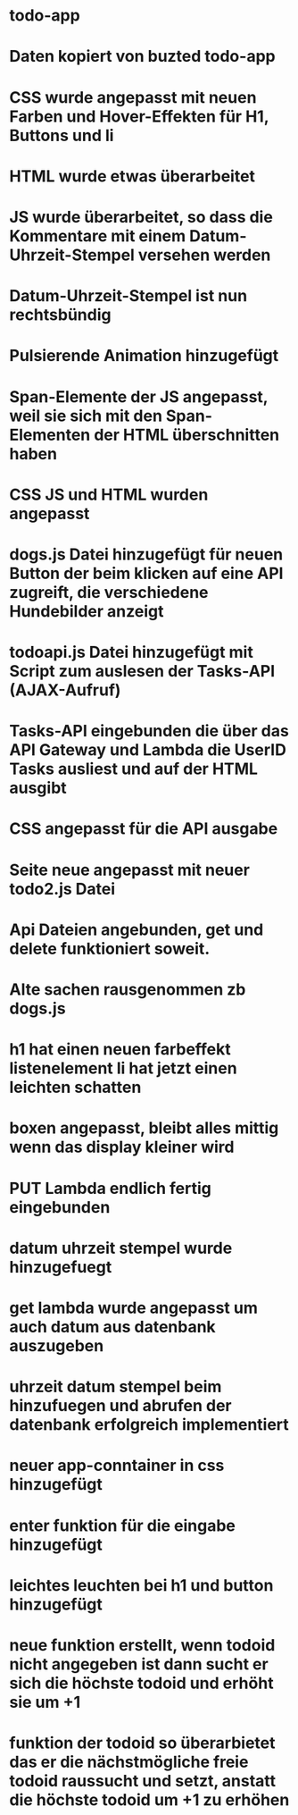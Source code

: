 # todo-app
# Daten kopiert von buzted todo-app
# CSS wurde angepasst mit neuen Farben und Hover-Effekten für H1, Buttons und li
# HTML wurde etwas überarbeitet
# JS wurde überarbeitet, so dass die Kommentare mit einem Datum-Uhrzeit-Stempel versehen werden
# Datum-Uhrzeit-Stempel ist nun rechtsbündig
# Pulsierende Animation hinzugefügt
# Span-Elemente der JS angepasst, weil sie sich mit den Span-Elementen der HTML überschnitten haben
# CSS JS und HTML wurden angepasst
# dogs.js Datei hinzugefügt für neuen Button der beim klicken auf eine API zugreift, die verschiedene Hundebilder anzeigt
# todoapi.js Datei hinzugefügt mit Script zum auslesen der Tasks-API (AJAX-Aufruf)
# Tasks-API eingebunden die über das API Gateway und Lambda die UserID Tasks ausliest und auf der HTML ausgibt
# CSS angepasst für die API ausgabe
# Seite neue angepasst mit neuer todo2.js Datei
# Api Dateien angebunden, get und delete funktioniert soweit.
# Alte sachen rausgenommen zb dogs.js
# h1 hat einen neuen farbeffekt listenelement li hat jetzt einen leichten schatten
# boxen angepasst, bleibt alles mittig wenn das display kleiner wird
# PUT Lambda endlich fertig eingebunden
# datum uhrzeit stempel wurde hinzugefuegt
# get lambda wurde angepasst um auch datum aus datenbank auszugeben
# uhrzeit datum stempel beim hinzufuegen und abrufen der datenbank erfolgreich implementiert
# neuer app-conntainer in css hinzugefügt
# enter funktion für die eingabe hinzugefügt
# leichtes leuchten bei h1 und button hinzugefügt
# neue funktion erstellt, wenn todoid nicht angegeben ist dann sucht er sich die höchste todoid und erhöht sie um +1
# funktion der todoid so überarbietet das er die nächstmögliche freie todoid raussucht und setzt, anstatt die höchste todoid um +1 zu erhöhen